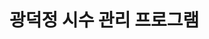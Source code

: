 <head>
  <link href="https://cdnjs.cloudflare.com/ajax/libs/github-markdown-css/5.1.0/github-markdown.css" rel="stylesheet">

  
</head>

<style>
  .header{
    
  }
  .header img{
    width : 15px;
    height : 19px;
  }
  
</style>

<div>
  <div class="header">
    <img src="https://github.com/user-attachments/assets/53846d55-2c81-4313-a6e4-96c256988e7f" />
    <h1 class=""> 광덕정 시수 관리 프로그램 </h1>
  </div>


</div>


